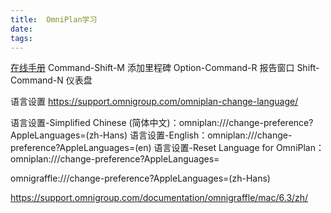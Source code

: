 ```yaml
---
title:  OmniPlan学习
date: 
tags:
---
```


[在线手册](https://support.omnigroup.com/documentation/omniplan/mac/3.0/zh/)
Command-Shift-M    添加里程碑
Option-Command-R   报告窗口
Shift-Command-N    仪表盘


语言设置
https://support.omnigroup.com/omniplan-change-language/

语言设置-Simplified Chinese (简体中文)：omniplan:///change-preference?AppleLanguages=(zh-Hans)
语言设置-English：omniplan:///change-preference?AppleLanguages=(en)
语言设置-Reset Language for OmniPlan：omniplan:///change-preference?AppleLanguages=

omnigraffle:///change-preference?AppleLanguages=(zh-Hans)

https://support.omnigroup.com/documentation/omnigraffle/mac/6.3/zh/


